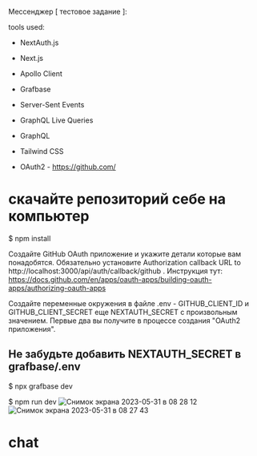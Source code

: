 Мессенджер [ тестовое задание ]:

tools used:

- NextAuth.js

- Next.js
- Apollo Client
- Grafbase
- Server-Sent Events
- GraphQL Live Queries
- GraphQL
- Tailwind CSS
- OAuth2 - https://github.com/

# скачайте репозиторий себе на компьютер

$ npm install

Создайте GitHub OAuth приложение и укажите детали которые вам понадобятся. Обязательно установите Authorization callback URL to http://localhost:3000/api/auth/callback/github . Инструкция тут: https://docs.github.com/en/apps/oauth-apps/building-oauth-apps/authorizing-oauth-apps

Создайте переменные окружения в файле .env - GITHUB_CLIENT_ID и GITHUB_CLIENT_SECRET еще NEXTAUTH_SECRET с произвольным значением. Первые два вы получите в процессе создания "OAuth2 приложения".

## Не забудьте добавить NEXTAUTH_SECRET в grafbase/.env

$ npx grafbase dev

$ npm run dev
![Снимок экрана 2023-05-31 в 08 28 12](https://github.com/ivanIStereotekk/chat/assets/18102432/7aacb5d8-44c0-4e61-adca-b0181d7d4241)
![Снимок экрана 2023-05-31 в 08 27 43](https://github.com/ivanIStereotekk/chat/assets/18102432/fd05dbeb-19fd-4847-9144-a3b7c0a4c3ca)

# chat
